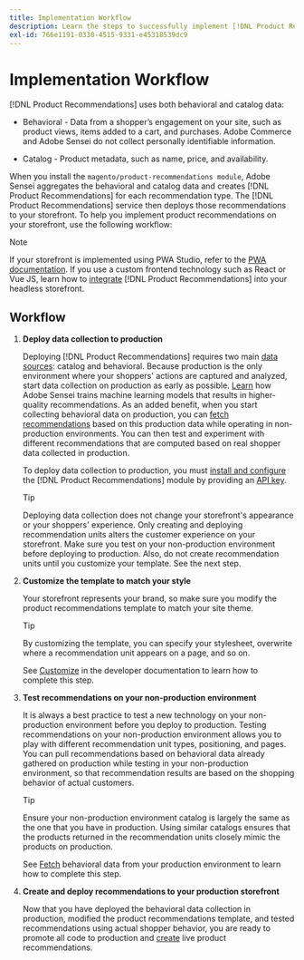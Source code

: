 ```yaml
---
title: Implementation Workflow
description: Learn the steps to successfully implement [!DNL Product Recommendations] on your storefront.
exl-id: 766e1191-0330-4515-9331-e45318539dc9
---
```

# Implementation Workflow

[!DNL Product Recommendations] uses both behavioral and catalog data:

- Behavioral - Data from a shopper’s engagement on your site, such as product views, items added to a cart, and purchases. Adobe Commerce and Adobe Sensei do not collect personally identifiable information.

- Catalog - Product metadata, such as name, price, and availability.

When you install the `magento/product-recommendations module`, Adobe Sensei aggregates the behavioral and catalog data and creates [!DNL Product Recommendations] for each recommendation type. The [!DNL Product Recommendations] service then deploys those recommendations to your storefront. To help you implement product recommendations on your storefront, use the following workflow:

>[!NOTE]
>
> If your storefront is implemented using PWA Studio, refer to the [PWA documentation](https://developer.adobe.com/commerce/pwa-studio/integrations/product-recommendations/). If you use a custom frontend technology such as React or Vue JS, learn how to [integrate](headless.md) [!DNL Product Recommendations] into your headless storefront.

## Workflow

1. **Deploy data collection to production**

   Deploying [!DNL Product Recommendations] requires two main [data sources](type.md): catalog and behavioral. Because production is the only environment where your shoppers' actions are captured and analyzed, start data collection on production as early as possible. [Learn](events.md) how Adobe Sensei trains machine learning models that results in higher-quality recommendations. As an added benefit, when you start collecting behavioral data on production, you can [fetch recommendations](verify.md) based on this production data while operating in non-production environments. You can then test and experiment with different recommendations that are computed based on real shopper data collected in production.

   To deploy data collection to production, you must [install and configure](install-configure.md) the [!DNL Product Recommendations] module by providing an [API key](https://experienceleague.adobe.com/docs/commerce-merchant-services/user-guides/integration-services/saas.html).

   >[!TIP]
   >
   > Deploying data collection does not change your storefront's appearance or your shoppers' experience. Only creating and deploying recommendation units alters the customer experience on your storefront. Make sure you test on your non-production environment before deploying to production. Also, do not create recommendation units until you customize your template. See the next step.

1. **Customize the template to match your style**

   Your storefront represents your brand, so make sure you modify the product recommendations template to match your site theme.

   >[!TIP]
   >
   > By customizing the template, you can specify your stylesheet, overwrite where a recommendation unit appears on a page, and so on.

   See [Customize](https://experienceleague.adobe.com/docs/commerce-merchant-services/product-recommendations/developer/customize.html) in the developer documentation to learn how to complete this step.

1. **Test recommendations on your non-production environment**

   It is always a best practice to test a new technology on your non-production environment before you deploy to production. Testing recommendations on your non-production environment allows you to play with different recommendation unit types, positioning, and pages. You can pull recommendations based on behavioral data already gathered on production while testing in your non-production environment, so that recommendation results are based on the shopping behavior of actual customers.

   >[!TIP]
   >
   > Ensure your non-production environment catalog is largely the same as the one that you have in production. Using similar catalogs ensures that the products returned in the recommendation units closely mimic the products on production.

   See [Fetch](staging-environment.md) behavioral data from your production environment to learn how to complete this step.

1. **Create and deploy recommendations to your production storefront**

   Now that you have deployed the behavioral data collection in production, modified the product recommendations template, and tested recommendations using actual shopper behavior, you are ready to promote all code to production and [create](create.md) live product recommendations.
